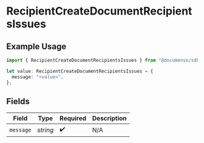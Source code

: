 # RecipientCreateDocumentRecipientsIssues

## Example Usage

```typescript
import { RecipientCreateDocumentRecipientsIssues } from "@documenso/sdk-typescript/models/errors";

let value: RecipientCreateDocumentRecipientsIssues = {
  message: "<value>",
};
```

## Fields

| Field              | Type               | Required           | Description        |
| ------------------ | ------------------ | ------------------ | ------------------ |
| `message`          | *string*           | :heavy_check_mark: | N/A                |